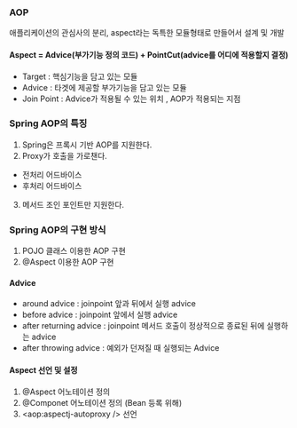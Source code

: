 ### AOP
애플리케이션의 관심사의 분리, aspect라는 독특한 모듈형태로 만들어서 설계 및 개발

#### Aspect = Advice(부가기능 정의 코드) + PointCut(advice를 어디에 적용할지 결정)
- Target : 핵심기능을 담고 있는 모듈
- Advice : 타겟에 제공할 부가기능을 담고 있는 모듈
- Join Point : Advice가 적용될 수 있는 위치 , AOP가 적용되는 지점

### Spring AOP의 특징
1) Spring은 프록시 기반 AOP를 지원한다. 
2) Proxy가 호출을 가로챈다.
 - 전처리 어드바이스
 - 후처리 어드바이스 
 3) 메서드 조인 포인트만 지원한다.
 
### Spring AOP의 구현 방식
1) POJO 클래스 이용한 AOP 구현
2) @Aspect 이용한 AOP 구현

#### Advice
- around advice : joinpoint 앞과 뒤에서 실행 advice 
- before advice : joinpoint 앞에서 실행 advice
- after returning advice : joinpoint 메서드 호출이 정상적으로 종료된 뒤에 실행하는 advice
- after throwing advice : 예외가 던져질 때 실행되는 Advice

#### Aspect 선언 및 설정
1) @Aspect 어노테이션 정의 
2) @Componet 어노테이션 정의 (Bean 등록 위해)
3) <aop:aspectj-autoproxy /> 선언
